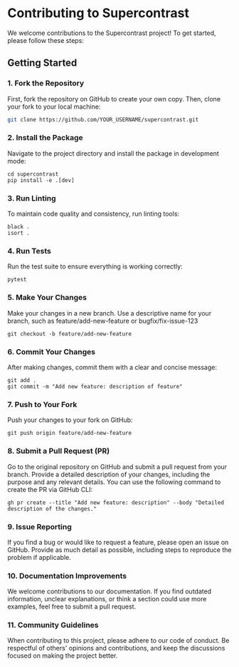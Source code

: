 # Contributing to Supercontrast

We welcome contributions to the Supercontrast project! To get started, please follow these steps:

## Getting Started

### 1. Fork the Repository

First, fork the repository on GitHub to create your own copy. Then, clone your fork to your local machine:

```bash
git clone https://github.com/YOUR_USERNAME/supercontrast.git
```

### 2. Install the Package
Navigate to the project directory and install the package in development mode:

``` 
cd supercontrast
pip install -e .[dev]

```

### 3. Run Linting
To maintain code quality and consistency, run linting tools:

```
black .
isort .
```
### 4. Run Tests
Run the test suite to ensure everything is working correctly:
```
pytest

```
### 5. Make Your Changes
Make your changes in a new branch. Use a descriptive name for your branch, such as feature/add-new-feature or bugfix/fix-issue-123

```
git checkout -b feature/add-new-feature

```


### 6. Commit Your Changes
After making changes, commit them with a clear and concise message:

```
git add .
git commit -m "Add new feature: description of feature"
```

### 7. Push to Your Fork
Push your changes to your fork on GitHub:
```
git push origin feature/add-new-feature
```

### 8. Submit a Pull Request (PR)
Go to the original repository on GitHub and submit a pull request from your branch. Provide a detailed description of your changes, including the purpose and any relevant details. You can use the following command to create the PR via GitHub CLI:

```
gh pr create --title "Add new feature: description" --body "Detailed description of the changes."

```


### 9. Issue Reporting

If you find a bug or would like to request a feature, please open an issue on GitHub. Provide as much detail as possible, including steps to reproduce the problem if applicable.


### 10. Documentation Improvements

We welcome contributions to our documentation. If you find outdated information, unclear explanations, or think a section could use more examples, feel free to submit a pull request.


### 11. Community Guidelines

When contributing to this project, please adhere to our code of conduct. Be respectful of others' opinions and contributions, and keep the discussions focused on making the project better.








